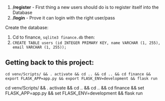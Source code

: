 1. **/register** - First thing a new users should do is to register itself into the Database
2. **/login** - Prove it can login with the right user/pass

Create the database:
1. Cd to finance, `sqlite3 finance.db` then:
2. `CREATE TABLE users (id INTEGER PRIMARY KEY, name VARCHAR (1, 255), email VARCHAR (1, 255));`

## Getting back to this project:
`cd venv/Scripts/ && . activate && cd .. && cd .. && cd finance && export FLASK_APP=app.py && export FLASK_ENV=development && flask run
`

cd venv/Scripts/ && . activate && cd .. && cd .. && cd finance && set FLASK_APP=app.py && set FLASK_ENV=development && flask run
